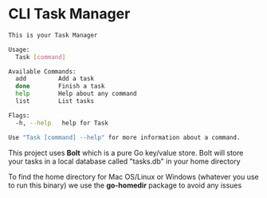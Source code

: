 # CLI Task Manager

```bash
This is your Task Manager

Usage:
  Task [command]

Available Commands:
  add         Add a task
  done        Finish a task
  help        Help about any command
  list        List tasks

Flags:
  -h, --help   help for Task

Use "Task [command] --help" for more information about a command.
```

This project uses **Bolt** which is a pure Go key/value store. Bolt will store your tasks in a local database called "tasks.db" in your home directory

To find the home directory for Mac OS/Linux or Windows (whatever you use to run this binary) we use the **go-homedir** package to avoid any issues


